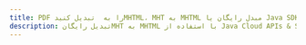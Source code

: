 ---title: PDF را به  تبدیل کنیدMHTML، MHT به MHTML مبدل رایگان یا Java SDKdescription: تبدیل رایگانMHT به MHTML با استفاده از Java Cloud APIs & SDK همچنین اسناد PDF را در Cloud ایجاد، ویرایش و رندر کنید.---